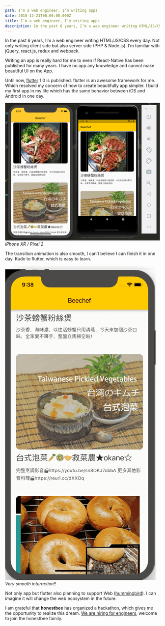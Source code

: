 ```yaml
---
path: I’m a web engineer, I’m writing apps
date: 2018-12-21T00:00:00.000Z
title: I’m a web engineer, I’m writing apps
description: In the past 6 years, I’m a web engineer writing HTML/JS/CSS every day. Not only writing client side but also server side (PHP & Node.js). I’m familiar with jQuery, react.js, redux and webpack.
---
```


In the past 6 years, I’m a web engineer writing HTML/JS/CSS every day. Not only writing client side but also server side (PHP & Node.js). I’m familiar with jQuery, react.js, redux and webpack.

Writing an app is really hard for me to even if React-Native has been published for many years. I have no app any knowledge and cannot make beautiful UI on the App.

Until now, [flutter](https://developers.googleblog.com/2018/12/flutter-10-googles-portable-ui-toolkit.html) 1.0 is published. flutter is an awesome framework for me. Which resolved my concern of how to create beautifully app simpler. I build my first app in my life which has the same behavior between iOS and Android in one day.

![iPhone XR / Pixel 2](./images/1rKMyjGR7sanl57DPKICsrA.png)_iPhone XR / Pixel 2_

The transition animation is also smooth, I can’t believe I can finish it in one day. Kudo to flutter, which is easy to learn.

![Very smooth interaction!!](./images/1JbuuuIaKJfA6gE13ZZfvMQ.gif)_Very smooth interaction!!_

Not only app but flutter also planning to support Web ([hummingbird](https://medium.com/flutter-io/hummingbird-building-flutter-for-the-web-e687c2a023a8)). I can imagine it will change the web ecosystem in the future.

I am grateful that **honestbee** has organized a hackathon, which gives me the opportunity to realize this dream. [We are hiring for engineers](https://mit.jobs/jobs?utf8=✓&search=honestbee&c=), welcome to join the honestbee family.
